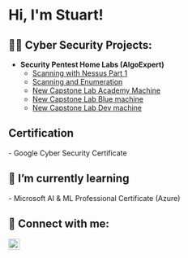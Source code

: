 <h1>Hi, I'm Stuart! 

<h2>👨‍💻 Cyber Security Projects:</h2>

- <b>Security Pentest Home Labs (AlgoExpert)</b>
  - [Scanning with Nessus Part 1](https://github.com/sturich/Scanning-With-Nessus)
  - [Scanning and Enumeration](https://github.com/sturich/Scanning-Enumeration)
  - [New Capstone Lab Academy Machine](https://github.com/sturich/New-Capstone-Acadamy-Machine)
  - [New Capstone Lab Blue machine](https://github.com/sturich/New-Capstone-Lab-Blue-Machine-)
  - [New Capstone Lab Dev machine](https://github.com/sturich/New-Capstone-Lab-Dev-Machine)
   
<h2>Certification</h2>
- Google Cyber Security Certificate



<h2>🌱 I’m currently learning  </h2>
- Microsoft AI & ML Professional Certificate (Azure)

<h2> 🤳 Connect with me:</h2>

[<img align="left" alt="JoshMadakor | LinkedIn" width="22px" src="https://cdn.jsdelivr.net/npm/simple-icons@v3/icons/linkedin.svg" />][linkedin]



[linkedin]: https://linkedin.com/in/joshmadakor

<!--
**joshmadakor1/joshmadakor1** is a ✨ _special_ ✨ repository because its `README.md` (this file) appears on your GitHub profile.

Here are some ideas to get you started:

- 🔭 I’m currently working on ...
- 🌱 I’m currently learning ...
- 👯 I’m looking to collaborate on ...
- 🤔 I’m looking for help with ...
- 💬 Ask me about ...
- 📫 How to reach me: ...
- 😄 Pronouns: ...
- ⚡ Fun fact: ...
-->

